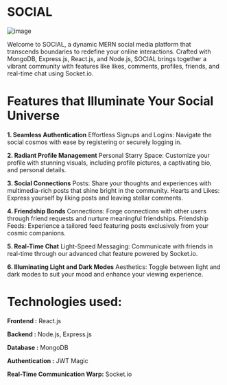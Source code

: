# SOCIAL
![image](https://github.com/IshaRaghvani/SOCIAL/assets/114795191/c300e50b-797e-438b-90ec-2920c7b34b51)

Welcome to SOCIAL, a dynamic MERN social media platform that transcends boundaries to redefine your online interactions. Crafted with MongoDB, Express.js, React.js, and Node.js, SOCIAL brings together a vibrant community with features like likes, comments, profiles, friends, and real-time chat using Socket.io.

# Features that Illuminate Your Social Universe
**1. Seamless Authentication**
Effortless Signups and Logins: Navigate the social cosmos with ease by registering or securely logging in.

**2. Radiant Profile Management**
Personal Starry Space: Customize your profile with stunning visuals, including profile pictures, a captivating bio, and personal details.

**3. Social Connections**
Posts: Share your thoughts and experiences with multimedia-rich posts that shine bright in the community.
Hearts and Likes: Express yourself by liking posts and leaving stellar comments.

**4. Friendship Bonds**
Connections: Forge connections with other users through friend requests and nurture meaningful friendships.
Friendship Feeds: Experience a tailored feed featuring posts exclusively from your cosmic companions.

**5. Real-Time Chat**
Light-Speed Messaging: Communicate with friends in real-time through our advanced chat feature powered by Socket.io.

**6. Illuminating Light and Dark Modes**
Aesthetics: Toggle between light and dark modes to suit your mood and enhance your viewing experience.



# Technologies used:

**Frontend :** React.js

**Backend :** Node.js, Express.js

**Database :** MongoDB

**Authentication :** JWT Magic

**Real-Time Communication Warp:** Socket.io
